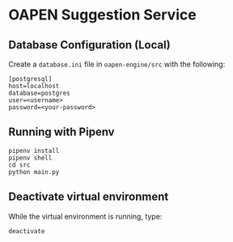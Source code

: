 # OAPEN Suggestion Service
## Database Configuration (Local)
Create a `database.ini` file in `oapen-engine/src` with the following:
```
[postgresql]
host=localhost
database=postgres
user=<username>
password=<your-password>
```
## Running with Pipenv
```
pipenv install
pipenv shell
cd src
python main.py
```
## Deactivate virtual environment
While the virtual environment is running, type:
```
deactivate
```
